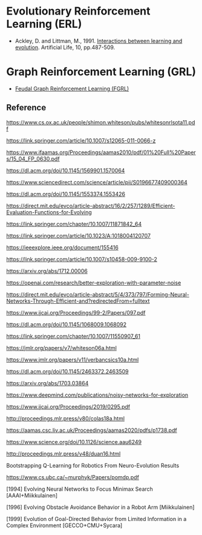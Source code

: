 # Evolutionary Reinforcement Learning (ERL)

* Ackley, D. and Littman, M., 1991. [Interactions between learning and evolution](https://www.amazon.com/Artificial-INSTITUTE-SCIENCES-COMPLEXITY-PROCEEDINGS/dp/0201525712). Artificial Life, 10, pp.487-509.

# Graph Reinforcement Learning (GRL)

* [Feudal Graph Reinforcement Learning (FGRL)](https://arxiv.org/pdf/2304.05099.pdf)

## Reference

https://www.cs.ox.ac.uk/people/shimon.whiteson/pubs/whitesonrlsota11.pdf

https://link.springer.com/article/10.1007/s12065-011-0066-z

https://www.ifaamas.org/Proceedings/aamas2010/pdf/01%20Full%20Papers/15_04_FP_0630.pdf

https://dl.acm.org/doi/10.1145/1569901.1570064

https://www.sciencedirect.com/science/article/pii/S0196677409000364

https://dl.acm.org/doi/10.1145/1553374.1553426

https://direct.mit.edu/evco/article-abstract/16/2/257/1289/Efficient-Evaluation-Functions-for-Evolving

https://link.springer.com/chapter/10.1007/11871842_64

https://link.springer.com/article/10.1023/A:1018004120707

https://ieeexplore.ieee.org/document/155416

https://link.springer.com/article/10.1007/s10458-009-9100-2

https://arxiv.org/abs/1712.00006

https://openai.com/research/better-exploration-with-parameter-noise

https://direct.mit.edu/evco/article-abstract/5/4/373/797/Forming-Neural-Networks-Through-Efficient-and?redirectedFrom=fulltext

https://www.ijcai.org/Proceedings/99-2/Papers/097.pdf

https://dl.acm.org/doi/10.1145/1068009.1068092

https://link.springer.com/chapter/10.1007/11550907_61

https://jmlr.org/papers/v7/whiteson06a.html

https://www.jmlr.org/papers/v11/verbancsics10a.html

https://dl.acm.org/doi/10.1145/2463372.2463509

https://arxiv.org/abs/1703.03864

https://www.deepmind.com/publications/noisy-networks-for-exploration

https://www.ijcai.org/Proceedings/2019/0295.pdf

http://proceedings.mlr.press/v80/colas18a.html

https://aamas.csc.liv.ac.uk/Proceedings/aamas2020/pdfs/p1738.pdf

https://www.science.org/doi/10.1126/science.aau6249

http://proceedings.mlr.press/v48/duan16.html

Bootstrapping Q-Learning for Robotics From Neuro-Evolution Results

https://www.cs.ubc.ca/~murphyk/Papers/pomdp.pdf

[1994] Evolving Neural Networks to Focus Minimax Search [AAAI+Miikkulainen]

[1996] Evolving Obstacle Avoidance Behavior in a Robot Arm [Miikkulainen]

[1999] Evolution of Goal-Directed Behavior from Limited Information in a Complex Environment [GECCO+CMU+Sycara]
